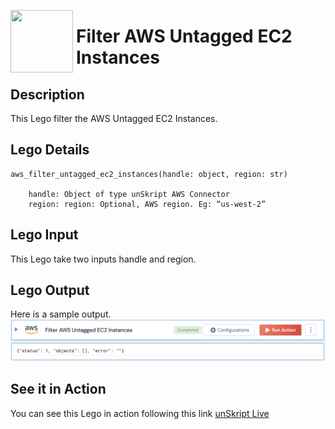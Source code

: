 [<img align="left" src="https://unskript.com/assets/favicon.png" width="100" height="100" style="padding-right: 5px">](https://unskript.com/assets/favicon.png) 
<h1>Filter AWS Untagged EC2 Instances </h1>

## Description
This Lego filter the AWS Untagged EC2 Instances.


## Lego Details

    aws_filter_untagged_ec2_instances(handle: object, region: str)

        handle: Object of type unSkript AWS Connector
        region: region: Optional, AWS region. Eg: “us-west-2”

## Lego Input

This Lego take two inputs handle and region.

## Lego Output
Here is a sample output.
<img src="./1.png">

## See it in Action
You can see this Lego in action following this link [unSkript Live](https://us.app.unskript.io)